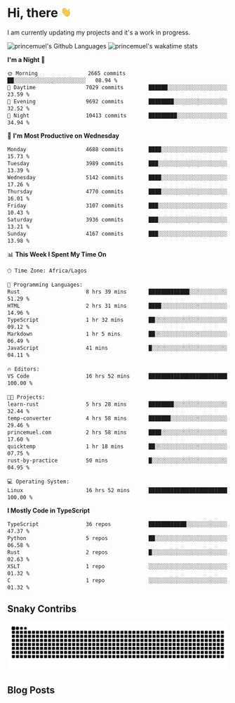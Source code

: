 # Hi, there <img src='/assets/wave.gif' alt='Just saying hello' width='24' height='24' />

<!--
**princemuel/princemuel** is a ✨ _special_ ✨ repository because its `README.md` (this file) appears on your GitHub profile.

Here are some ideas to get you started:

- 🔭 I’m currently working on ...
- 🌱 I’m currently learning ...
- 👯 I’m looking to collaborate on ...
- 🤔 I’m looking for help with ...
- 💬 Ask me about ...
- 📫 How to reach me: ...
- 😄 Pronouns: ...
- ⚡ Fun fact: ...
-->

I am currently updating my projects and it's a work in progress.

![princemuel's Github Languages](https://github-readme-stats.vercel.app/api/top-langs/?username=princemuel&text_color=586069&layout=compact&hide_border=true&title_color=0366d6&count_private=true&include_all_commits=true&theme=tokyonight&show_icons=true)
![princemuel's wakatime stats](https://github-readme-stats.vercel.app/api/wakatime?username=princemuel&text_color=586069&layout=compact&hide_border=true&title_color=0366d6&count_private=true&include_all_commits=true&theme=tokyonight&show_icons=true)

<!--START_SECTION:waka-->
**I'm a Night 🦉** 

```text
🌞 Morning                2665 commits        ██░░░░░░░░░░░░░░░░░░░░░░░   08.94 % 
🌆 Daytime                7029 commits        ██████░░░░░░░░░░░░░░░░░░░   23.59 % 
🌃 Evening                9692 commits        ████████░░░░░░░░░░░░░░░░░   32.52 % 
🌙 Night                  10413 commits       █████████░░░░░░░░░░░░░░░░   34.94 % 
```
📅 **I'm Most Productive on Wednesday** 

```text
Monday                   4688 commits        ████░░░░░░░░░░░░░░░░░░░░░   15.73 % 
Tuesday                  3989 commits        ███░░░░░░░░░░░░░░░░░░░░░░   13.39 % 
Wednesday                5142 commits        ████░░░░░░░░░░░░░░░░░░░░░   17.26 % 
Thursday                 4770 commits        ████░░░░░░░░░░░░░░░░░░░░░   16.01 % 
Friday                   3107 commits        ███░░░░░░░░░░░░░░░░░░░░░░   10.43 % 
Saturday                 3936 commits        ███░░░░░░░░░░░░░░░░░░░░░░   13.21 % 
Sunday                   4167 commits        ███░░░░░░░░░░░░░░░░░░░░░░   13.98 % 
```


📊 **This Week I Spent My Time On** 

```text
🕑︎ Time Zone: Africa/Lagos

💬 Programming Languages: 
Rust                     8 hrs 39 mins       █████████████░░░░░░░░░░░░   51.29 % 
HTML                     2 hrs 31 mins       ████░░░░░░░░░░░░░░░░░░░░░   14.96 % 
TypeScript               1 hr 32 mins        ██░░░░░░░░░░░░░░░░░░░░░░░   09.12 % 
Markdown                 1 hr 5 mins         ██░░░░░░░░░░░░░░░░░░░░░░░   06.49 % 
JavaScript               41 mins             █░░░░░░░░░░░░░░░░░░░░░░░░   04.11 % 

🔥 Editors: 
VS Code                  16 hrs 52 mins      █████████████████████████   100.00 % 

🐱‍💻 Projects: 
learn-rust               5 hrs 28 mins       ████████░░░░░░░░░░░░░░░░░   32.44 % 
temp-converter           4 hrs 58 mins       ███████░░░░░░░░░░░░░░░░░░   29.46 % 
princemuel.com           2 hrs 58 mins       ████░░░░░░░░░░░░░░░░░░░░░   17.60 % 
quicktemp                1 hr 18 mins        ██░░░░░░░░░░░░░░░░░░░░░░░   07.75 % 
rust-by-practice         50 mins             █░░░░░░░░░░░░░░░░░░░░░░░░   04.95 % 

💻 Operating System: 
Linux                    16 hrs 52 mins      █████████████████████████   100.00 % 
```

**I Mostly Code in TypeScript** 

```text
TypeScript               36 repos            ████████████░░░░░░░░░░░░░   47.37 % 
Python                   5 repos             ██░░░░░░░░░░░░░░░░░░░░░░░   06.58 % 
Rust                     2 repos             █░░░░░░░░░░░░░░░░░░░░░░░░   02.63 % 
XSLT                     1 repo              ░░░░░░░░░░░░░░░░░░░░░░░░░   01.32 % 
C                        1 repo              ░░░░░░░░░░░░░░░░░░░░░░░░░   01.32 % 
```




<!--END_SECTION:waka-->

## Snaky Contribs

<img src='/assets/github-snake-dark.svg' alt='Snaky Contributions' />

## Blog Posts

<!-- BLOG-POST-LIST:START -->
<!-- BLOG-POST-LIST:END -->

